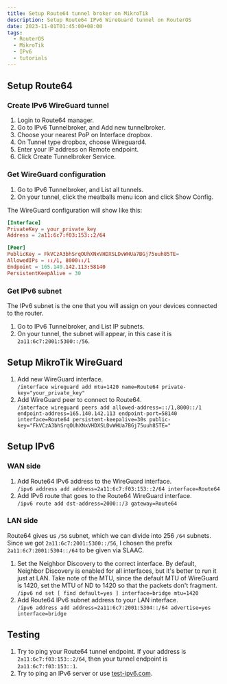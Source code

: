 ```yaml
---
title: Setup Route64 tunnel broker on MikroTik
description: Setup Route64 IPv6 WireGuard tunnel on RouterOS
date: 2023-11-01T01:45:00+08:00
tags:
  - RouterOS
  - MikroTik
  - IPv6
  - tutorials
---
```

## Setup Route64

### Create IPv6 WireGuard tunnel

1. Login to Route64 manager.
2. Go to IPv6 Tunnelbroker, and Add new tunnelbroker.
3. Choose your nearest PoP on Interface dropbox.
4. On Tunnel type dropbox, choose Wireguard4.
5. Enter your IP address on Remote endpoint.
6. Click Create Tunnelbroker Service.

### Get WireGuard configuration

1. Go to IPv6 Tunnelbroker, and List all tunnels.
2. On your tunnel, click the meatballs menu icon and click Show Config.

The WireGuard configuration will show like this:
```conf
[Interface]
PrivateKey = your_private_key
Address = 2a11:6c7:f03:153::2/64

[Peer]
PublicKey = FkVCzA3bhSrqOUhXNxVHDXSLDvWHUa7BGj75uuh85TE=
AllowedIPs = ::/1, 8000::/1
Endpoint = 165.140.142.113:58140
PersistentKeepAlive = 30
```

### Get IPv6 subnet

The IPv6 subnet is the one that you will assign on your devices connected to the router.

1. Go to IPv6 Tunnelbroker, and List IP subnets.
2. On your tunnel, the subnet will appear, in this case it is `2a11:6c7:2001:5300::/56`.

## Setup MikroTik WireGuard

1. Add new WireGuard interface.\
`/interface wireguard add mtu=1420 name=Route64 private-key="your_private_key"`
2. Add WireGuard peer to connect to Route64.\
`/interface wireguard peers add allowed-address=::/1,8000::/1 endpoint-address=165.140.142.113 endpoint-port=58140 interface=Route64 persistent-keepalive=30s public-key="FkVCzA3bhSrqOUhXNxVHDXSLDvWHUa7BGj75uuh85TE="`

## Setup IPv6

### WAN side

1. Add Route64 IPv6 address to the WireGuard interface.\
`/ipv6 address add address=2a11:6c7:f03:153::2/64 interface=Route64`
2. Add IPv6 route that goes to the Route64 WireGuard interface.\
`/ipv6 route add dst-address=2000::/3 gateway=Route64`

### LAN side

Route64 gives us `/56` subnet, which we can divide into 256 `/64` subnets. Since we got `2a11:6c7:2001:5300::/56`, I chosen the prefix `2a11:6c7:2001:5304::/64` to be given via SLAAC.

1. Set the Neighbor Discovery to the correct interface. By default, Neighbor Discovery is enabled for all interfaces, but it's better to run it just at LAN. Take note of the MTU, since the default MTU of WireGuard is 1420, set the MTU of ND to 1420 so that the packets don't fragment.\
`/ipv6 nd set [ find default=yes ] interface=bridge mtu=1420`
2. Add Route64 IPv6 subnet address to your LAN interface.\
`/ipv6 address add address=2a11:6c7:2001:5304::/64 advertise=yes interface=bridge`

## Testing

1. Try to ping your Route64 tunnel endpoint. If your address is `2a11:6c7:f03:153::2/64`, then your tunnel endpoint is `2a11:6c7:f03:153::1`.
2. Try to ping an IPv6 server or use [test-ipv6.com](https://test-ipv6.com).